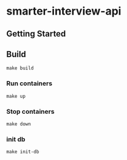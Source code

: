 # smarter-interview-api

## Getting Started

## Build 
```
make build
```

### Run containers
```
make up
```

### Stop containers
```
make down
```

### init db
```
make init-db
```